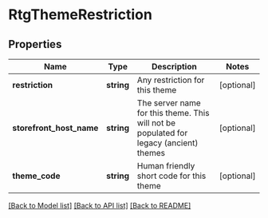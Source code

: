 # RtgThemeRestriction

## Properties
Name | Type | Description | Notes
------------ | ------------- | ------------- | -------------
**restriction** | **string** | Any restriction for this theme | [optional] 
**storefront_host_name** | **string** | The server name for this theme.  This will not be populated for legacy (ancient) themes | [optional] 
**theme_code** | **string** | Human friendly short code for this theme | [optional] 

[[Back to Model list]](../README.md#documentation-for-models) [[Back to API list]](../README.md#documentation-for-api-endpoints) [[Back to README]](../README.md)


